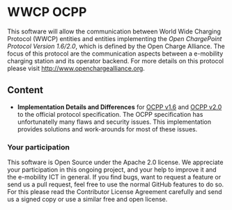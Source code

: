 WWCP OCPP
=========

This software will allow the communication between World Wide Charging
Protocol (WWCP) entities and entities implementing the
_Open ChargePoint Protocol Version 1.6/2.0_, which is defined by the
Open Charge Alliance. The focus of this protocol are the communication
aspects between a e-mobility charging station and its operator backend.
For more details on this protocol please visit http://www.openchargealliance.org.

## Content

- **Implementation Details and Differences** for [OCPP v1.6](WWCP_OCPPv1.6/README.md) and [OCPP v2.0](WWCP_OCPPv2.0/README.md) to the official protocol specification. The OCPP specification has unfortunatelly many flaws and security issues. This implementation provides solutions and work-arounds for most of these issues.


### Your participation

This software is Open Source under the Apache 2.0 license. We appreciate
your participation in this ongoing project, and your help to improve it
and the e-mobility ICT in general. If you find bugs, want to request a
feature or send us a pull request, feel free to use the normal GitHub
features to do so. For this please read the Contributor License Agreement
carefully and send us a signed copy or use a similar free and open license.
